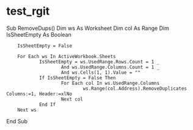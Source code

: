 # test_rgit
Sub RemoveDups()
        Dim ws As Worksheet
        Dim col As Range
        Dim IsSheetEmpty As Boolean

        IsSheetEmpty = False

        For Each ws In ActiveWorkbook.Sheets
                IsSheetEmpty = ws.UsedRange.Rows.Count = 1 _
                        And ws.UsedRange.Columns.Count = 1 _
                        And ws.Cells(1, 1).Value = ""
                If IsSheetEmpty = False Then
                        For Each col In ws.UsedRange.Columns
                                ws.Range(col.Address).RemoveDuplicates Columns:=1, Header:=xlNo
                        Next col
                End If
        Next ws

End Sub
